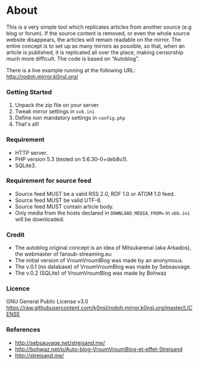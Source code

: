 # About

This is a very simple tool which replicates articles from another source (e.g blog or forum). If the source content is removed, or even the whole source website disappears, the articles will remain readable on the mirror. The entire concept is to set up as many mirrors as possible, so that, when an article is published, it is replicated all over the place, making censorship much  more difficult. The code is based on “Autoblog”.

There is a live example running at the following URL: http://rodoh.mirror.k0nsl.org/

### Getting Started ###
1.  Unpack the zip file on your server
2.  Tweak mirror settings in `vvb.ini`
3.  Define non mandatory settings in `config.php`
4.  That's all!

### Requirement ###
*	HTTP server.
*	PHP version 5.3 (tested on 5.6.30-0+deb8u1).
*	SQLite3.

### Requirement for source feed ##
*	Source feed MUST be a valid RSS 2.0, RDF 1.0 or ATOM 1.0 feed.
*	Source feed MUST be valid UTF-8.
*	Source feed MUST contain article body.
*	Only media from the hosts declared in `DOWNLOAD_MEDIA_FROM=` in `vbb.ini` will be downloaded.

### Credit ###
*	The autoblog original concept is an idea of Mitsukarenai (aka Arkados), the webmaster of fansub-streaming.eu
*	The initial version of VroumVroumBlog was made by an anonymous.
*	The v.0.1 (no database) of VroumVroumBlog was made by Sebsauvage.
*	The v.0.2 (SQLite) of VroumVroumBlog was made by Bohwaz

### Licence ###
GNU General Public License v3.0
https://raw.githubusercontent.com/k0nsl/rodoh.mirror.k0nsl.org/master/LICENSE

### References ###
*	http://sebsauvage.net/streisand.me/
*	http://bohwaz.net/p/Auto-blog-VroumVroumBlog-et-effet-Streisand
*	http://streisand.me/

